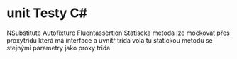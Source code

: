 # unit Testy C#
NSubstitute
Autofixture
Fluentassertion
Statiscka metoda lze mockovat přes proxytridu která má interface a uvnitř trida vola tu statickou metodu se stejnými parametry jako proxy trida


